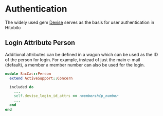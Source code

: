 # Authentication

The widely used gem [Devise](https://github.com/heartcombo/devise) serves as the basis for user authentication in Hitobito

## Login Attribute Person

Additional attributes can be defined in a wagon which can be used as the ID of the person
for login. For example, instead of just the main e-mail (default), a member
a member number can also be used for the login.

```ruby
module SacCas::Person
  extend ActiveSupport::Concern

  included do
    ...
    self.devise_login_id_attrs << :membership_number
    ...
  end
end
```
